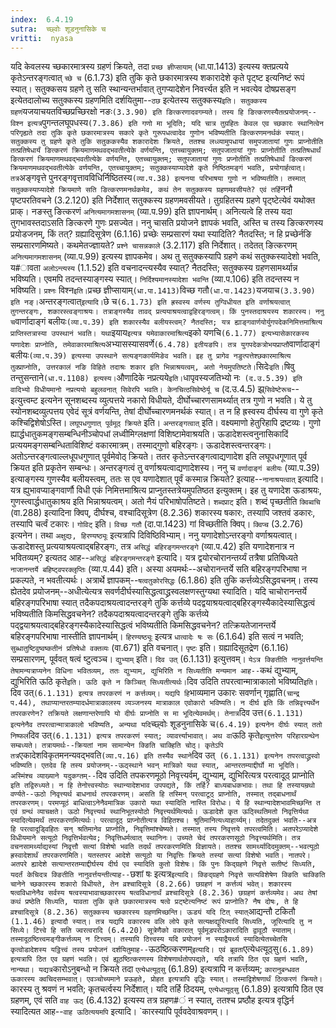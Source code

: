 ```yaml
---
index:  6.4.19
sutra:  च्छ्वोः शूडनुनासिके च
vritti:  nyasa
---
```


यदि केवलस्य च्छकारमात्रस्य ग्रहणं क्रियते, तदा `प्रच्छ ज्ञीप्सायाम्` (धा.पा.1413) इत्यस्य क्तप्रत्यये कृतेऽन्तरङ्गत्वात् `च्छे च` (6.1.73) इति तुकि कृते छकारमात्रस्य शकारादेशे कृते पृट्ष्ट इत्यनिष्टं रूपं स्यात्। सतुक्कसय ग्रहणे तु सति स्थान्यन्तर्भावात् तुगप्यादेशेन निवर्त्त्यत इति न भवत्येव दोषप्रसङ्ग इत्येतदालोच्य सतुक्कस्य ग्रहणमिति दर्शयितुमा--`ठछ` इत्येतस्य सतुक्कस्य` इति। सतुक्कस्य ग्रहणं `यजयाचयतविच्छप्रच्छिरक्षो नङः` (3.3.90) इति ङित्करणादवगम्यते। तस्य हि ङित्करणस्यैतत्प्रयोजनम्--विश्न इत्यत्र `पुगन्तलघूपधस्य` (7.3.86) इति गणो मा भूदिति; यदि चात्र तुग्रहितः केवल एव च्छकारः स्थानित्वेन परिगृह्यते तदा तुकि कृते छकारमात्रस्य सकारे कृते गुरूपधत्वादेव गुणोन भविष्यतीति ङित्करणमनर्थकं स्यात्। सतुक्कस्य तु ग्रहणे कृते तुकि सतुककस्यैव शकारादेशः क्रियते, ततश्च लध्व्यामुपधायां समुपजातायां गुणः प्राप्नोतीति तत्प्रतिषेधार्यं ङित्करणं क्रियमाणमथवद्भवतीत्येके वर्णयन्ति, एतच्चायुक्तम्; सतुपजातायां गुणः प्राप्नोतीति तत्प्रतिषधार्थं ङित्करणं क्रियमाणमथवद्भवतीत्येके वर्णयन्ति, एतच्चायुक्तम्; सतुपजातायां गुणः प्रप्नोतीति तत्प्रतिषेधार्थं ङित्करणं क्रियमाणमथवद्भवतीत्येके वर्णयन्ति, एतच्चायुक्तम्; सतुक्कस्याप्यादेशे कृते निष्ठितमङ्गं भवति, प्रयोगार्हत्वात्। तत्र `अङ्गवृत्ते पुनरङ्गवृत्तावविधिर्निष्ठितस्य` (व्या.प.38) इत्यनया परिभाषया गुणो न भविष्यतीति। तस्मात् सतुक्कस्याप्यादेशे क्रियमाणे सति ङित्करणमनर्थकमेव, कथं तेन सतुक्कस्य ग्रहणमवसीयते? एवं तर्हि `ननौ पृष्टपरतिवचने (3.2.120) इति निर्देशात् सतुक्कस्य ग्रहणमवसीयते। तुग्रहितस्य ग्रहणे पृट्ष्टेत्येवं यथोक्त प्राक्। नङस्तु ङित्करणं `अनित्यमागमशासनम्` (व्या.प.99) इति ज्ञापनार्थम्। अनित्यत्वे हि तस्य यदा तुगभावस्तदाऽसति ङित्करणे गुणः प्रसज्येत। ननु चासति प्रयोजने ज्ञापकं भवति, अस्ति च तस्य ङित्करणस्य प्रयोडजनम्, किं तत्? ग्रह्यादिसूत्रेण (6.1.16) प्रच्छेः सम्प्रसारणं यथा स्यादिति? नैतदस्ति; न हि प्रच्छेर्नङि सम्प्रसारणमिष्यते। कथमेतज्ज्ञायते? `प्रश्ने चासन्नकाले` (3.2.117) इति निर्देशात्। तदेतत् ङित्करणम् `अनित्यमागमशासनम्` (व्या.प.99) इत्यस्य ज्ञापकमेव। अथ तु सतुक्कस्यापि ग्रहणे कथं सतुक्कस्यादेशो भवति, य#ावता `अलोऽन्त्यस्य` (1.1.52) इति वचनादन्त्यस्यैव स्यात्? नैतदस्ति; सतुक्कस्य ग्रहणसामर्थ्यान्न भविष्यति। एवमपि तदन्तस्याङ्गस्य स्यात्। `निर्दिश्यमानस्यादेशा भवन्ति` (व्या.प.106) इति तदन्तस्य न भविष्यति। `प्रश्नः` विश्न` इति। `प्रच्छ ज्ञीप्सायाम्` (धा.पा.1413) `विच्छ गतौ` (धा.पा.1423) `यजयाच` (3.3.90) इति नङ्।
`अन्तरङ्गत्वात्` इत्यादि। `छे च` (6.1.73) इति ह्रस्वस्य वर्णस्य तुग्विधीयत इति वर्णाश्रयत्वात् तुगन्तरङ्गः, शकारस्त्वङ्गाश्रयः। तत्राङ्गस्यैव तावद् प्रत्ययाश्रयत्वाद्वहिरङ्गत्वम्। किं पुनस्तदाश्रयस्य शकारस्य। ननु च `वार्णादाङ्गं बलीयः` (व्या.प.39) इति शकारस्यैव बलीयस्त्वम्? नैतदस्ति; यत्र ह्याङ्गवार्णयोर्युगपदेकनिमित्तमाश्रित्य प्राप्तिस्तत्रास्या उपस्थानं भवति। यथा `इयाय` इत्यत्र यमेवाकारमाश्रित्य `इको यणचि` (6.1.77) इत्यभ्यासेकारकस्य यणादेशः प्राप्नोति, तमेवाकारमाश्रित्य `अभ्यासस्यासवर्णे` (6.4.78) इतीयङपि। तत्र युगपदेकत्रोभयप्राप्तौ `वार्णादाङ्गं बलीयः` (व्या.प.39) इत्यस्या उपस्थाने सत्यङ्गकार्यमिङेव भवति। इह तु प्रागेव नङुत्पत्तेश्छकारमाश्रित्य तुक्प्राप्नोति, उत्तरकालं नङि विहिते तदाश्रः शकार इति भिन्नाश्रयत्वम्, अतो नेयमुपतिष्टते।
`सिदेः` इति। `षिवु तन्तुसन्ताने` (धा.प.1108) इत्यस्य। `औणादिके नप्रत्यये` इति। `धापृवस्यजतिभ्यो नः` (द.उ.5.39) इति वादिभ्यो विधीयमानो नप्रत्ययो बहुलवनात् सिवेरपि भवति। केनचित्ठसिवेष्ठेर्यू च` (द.उ.4.5) झ्र्`सिवेष्टेरूच`--इत्युत्त्वम्ट इत्यनेन सूनशब्दस्य व्युत्पत्तये नकारो विधीयते, दीर्घोच्चारणसामर्थ्यात् तत्र गुणो न भवति। ये तु स्योनशब्दव्युत्पत्तय एवेदं सूत्रं वर्णयन्ति, तेषां दीर्घोच्चारणमनर्थकं स्यात्। त न हि ह्रस्वस्य दीर्घस्य वा गुणे कृते कश्चिद्विशेषोऽस्ति। `लघूपधगुणात् पूर्वमूठ् क्रियते` इति। `अन्तरङ्गत्वात्` इति। वक्ष्यमाणो हेतुरिहापि द्रष्टव्यः। गुणो ह्यार्द्धधातुकमङ्गसम्बन्धिनीञ्चोपधां लध्वीमिग्लक्षणां विशिष्टामेवाश्रयति। ऊडादेशस्त्वनुनासिकादिं प्रत्ययमङ्गसम्बन्धिताविशिष्टं वकारमात्रम्। तस्माद्गुणो बहिरङ्गः। ऊडादेशस्त्वन्तरङ्गः। अतोऽन्तरङ्गत्वाल्लधूपधगुणात् पूर्वमेवोठ् क्रियते। ततर कृतेऽन्तरङ्गत्वाद्यणादेश इति लघूपधगूणात् पूर्व क्रियत इति प्रकृतेन सम्बन्धः। अन्तरङ्गत्वं तु वर्णाश्रयत्वाद्यणादेशस्य। ननु च `वर्णादाङ्गं बलीयः` (व्या.प.39) इत्याङ्गस्य गुणस्यैव बलीयस्त्वम्, ततः स एव यणादेशात् पूर्वं कस्मान्न क्रियते? इत्याह--`नानाश्रयत्वात्` इत्यादि। यत्र ह्युभावप्याङ्गवार्णौ विधी एकं निमित्तमाश्रित्य प्राप्नुतस्तत्रेयमुपतिष्ठत इत्युक्तम्। इह तु यणादेश ऊडाश्रयः, गुणस्त्वार्द्धधातुकाश्रय इति भिन्नाश्रयत्वम्। अतो नैयं परिभाषोपतिष्टते।
`शब्दप्राट्` इति। शब्दं पृच्छतीति `क्विब्वचि` (वा.288) इत्यादिना क्विप्, दीर्घश्च, वश्चादिसूत्रेण (8.2.36) शकारस्य षकारः, तस्यापि जश्तवं डकारः, तस्यापि चर्त्वं टकारः। `गोविट्` इति। `विच्छ गतौ` (दा.पा.1423) गां विच्छतीति क्विप्। `क्विप्च` (3.2.76) इत्यनेन। तथा `अक्षुद्यः, हिरण्यष्ठ्यूः` इत्यत्रापि दिविष्ठिविभ्याम्। ननु यणादेशोऽन्तरङ्गो वर्णाश्रयत्वात्। ऊडादेशस्तु प्रत्ययाश्रयत्वाद्बहिरङ्गः, तत्र `असिद्धं बहिरङ्गमन्तरङ्गे` (व्या.प.42) इति यणादेशनात्र न भवितव्यम्? इत्यतद आह--`असिद्धं बहिरङ्गमन्तरङ्गे` इत्यादि। यत्र द्वयोरचोरानन्तर्य्यं तत्रैषा प्रतिषिध्यते `नाजानन्तर्ये बहिष्ट्वपरक्लृप्तिः` (व्या.प.44) इति। अस्या अयमर्थः--अचोरानन्तर्ये सति बहिरङ्गपरिभाषा न प्रकल्पते, न भवतीत्यर्थः। अत्रार्थे ज्ञापकम्--`षत्वतुकोरसिद्धः` (6.1.86) इति तुकि कर्त्तव्येऽसिद्धवचनम्। तस्य ह्येतदेव प्रयोजनम्--अधीत्येत्यत्र सवर्णदीर्घस्यासिद्धत्वाद्ध्रस्वलक्षणस्तुग्यथा स्यादिति। यदि चाचोरानन्तर्ये बहिरङ्गपरिभाषा स्यात् तदैकपदाश्रयत्वादन्तरङ्गे तुकि कर्त्तव्ये पदद्वयाश्रयत्वाद्बहिरङ्गस्यैकादेस्यासिद्धत्वं भविष्यतीति किमसिद्धवचनेन? तदैकपदाश्रयत्वादन्तरङ्गे तुकि कर्त्तव्ये पद्द्वयाश्रयत्वाद्बहिरङ्गस्यैकादेस्यासिद्धत्वं भविष्यतीति किमसिद्धवचनेन? तत्क्रियतेजानन्तर्ये बहिरङ्गपरिभाषा नास्तीति ज्ञापनार्थम्। `हिरण्यष्ठ्यूः` इत्यत्र `धात्वादेः षः सः` (6.1.64) इति सत्वं न भवति; `सुब्धातुष्टिवुष्वष्कतीनं प्रतिषेधो वक्तव्यः` (वा.671) इति वचनात्।
`पृष्टः` इति। ग्रह्यादिसूतद्रेण (6.1.16) सम्प्रसारणम्, पूर्ववत् षत्वं ष्टुत्वञ्च। `द्युभ्याम्` इति। `दिव उत्` (6.1.131) इत्युत्तवम्।
`येऽत्र क्ङितीति नानुवर्त्तयन्ति तेषामन्यत्राप्यनेन विधिना भवितव्यम्, ततः द्युभ्याम्, द्युभिरिति न सिध्यतीति मन्यमान आह--`कथं द्युभ्याम्, द्युभिरिति ऊठि कृते` इति। ऊठि कृते न किञ्चित् सिध्यतीत्यर्थः। `दिव उदिति तपरत्वान्मात्राकालो भविष्यति` इति। `दिव उत्` (6.1.131) इत्यत्र तपरकरणं न कर्त्तव्यम्। यद्यपि हि `भाव्यमान उकारः सवर्णान् गृह्णाति` (चान्द्र प.44), तथाप्यान्तरतम्यादर्धमात्राकालस्य व्यञ्जनस्य मात्राकाल एवोकारो भविष्यति। न दीर्घ इति किं तन्निवृत्त्यर्थेन तपरकरणेन? तक्रियते लक्षणान्तरेणापि यो दीर्घः प्राप्नोति स मा भूदित्येवमर्थम्। तेनात्र `दिव उत्त` (6.1.131) इत्यनेनैव तपरत्वान्मात्राकालो भविष्यति, अन्यथा यदि `च्छ्वोः शूडनुनासिके च` (6.4.19) इत्यनेन दीर्घः स्यात् ततो निष्फलं `दिव उत्` (6.1.131) इत्यत्र तपरकरणं स्यात्; व्यावर्त्त्याभावात्।
अथ वा `ऊठि कृते` इत्युत्तरेण परिहारग्रन्थेन सम्बध्यते। तत्रायमर्थः--क्रियतां नाम सामान्येन क्ङिति चाक्हिति चोठ्। कृतेऽपि तत्र `एकादेशविकृतमनन्यवद्भवति` (व्या.प.16) इति तस्यैव स्थाने `दिव उत्` (6.1.131) इत्यनेन तपरत्वाद्ध्रस्वो भविष्यति। एतदेव हि तस्य प्रयोजनम्--ऊठ्स्थाने भवन् मात्रिको यथा स्यात्, आन्तरतम्याद्दीर्घो मा भूदिति। अस्मिंश्च व्याख्याने यदुकग्तम्--`दिव उदिति तपकरणमूठो निवृत्त्यर्वम्, द्युभ्याम्, द्युभिरित्यत्र परत्वादूठ् प्राप्नोति` इति तद्विरुध्यते। न हि तेनोत्त्वस्योठः स्थान्यादेशभाव उपपद्यते, किं तर्हि? बाध्यबाधकभावः। तथा हि तस्यायम्रथो वर्ण्यते--ऊठो निवृत्त्यर्थ बाधनार्थ तपरकरणम्। असति हि तस्मिन् परत्वाटूठ् प्राप्नोति, तस्मात् तद्बाधनार्थं तपरकरणम्। परमप्यूठं बाधित्वाऽनेनैवमात्रिक उकारो यथा स्यादिति नास्ति विरोधः। ये हि स्थान्यादेशभावमिच्छन्ति त एवं ग्रन्थं व्याचक्षते। ऊठो निवृत्त्यर्थ स्थानिभूतस्योठो निवृत्त्यर्थमित्यर्थः। ऊडादेशे कृत ऊठ्स्थितिमतो निवृत्तिर्यथा स्यादित्येवमर्थं तपरकरणमित्यर्थः। परत्वादूठ् प्राप्नोतीत्यत्र विहितश्च। श्रुतिमानित्यध्याहार्य्यम्। तदेतदुक्तं भवति--अत्र हि परत्वादूड्विहितः सन् श्रतिमानेव प्राप्नोति, निवृत्तिमांश्चेष्यते। तस्मात् तस्य निवृत्तये तपरत्वमिति। अतपरेऽप्यादेशे विधीयमाने सत्यूठो निवृत्तिर्भवत्येव; निवृत्तिधर्मत्वात् स्थानिनः। उच्यते चेदं तपरकरणसूठो निवृत्त्यर्थमिति। तत्र वचनसामर्थ्याद्यस्यां निवृत्तौ सत्यां विशेषो भवति तदर्थं तपरकरणमिति विज्ञायते। ततश्च सामर्थ्यादिदमुक्तम्--भवत्यूठो ह्रस्वादेशार्थं तपरकरणमिति। यतस्तपर आदेशे सत्यूठो या निवृत्तिः क्रियते तस्यां सत्यां विशेषो भवति। नातपरे। अतपरे ह्यादेशे सत्यान्तरतम्याद्दीर्घस्य दीर्घ एव स्यादिति कुतो विशेषः।
किं पुनः किद्ग्रहणे निवृत्ते सतीष्टं सिध्यति, यदर्तं केचिदत्र क्ङितीति नानुवर्त्तयन्तीत्याह--`छशां षः इत्यत्र` इत्यादि। क्ङिद्ग्रहणे निवृत्ते सत्यविशेषेण क्ङिति चाक्ङिति चानेने च्छकारस्य शकारो विधीयते, तेन व्रश्चादिसूत्रे (8.2.66) छग्रहणं न कर्त्तव्यं भवेत्। शकारस्य षत्वविधानेनैव सर्वस्य षत्वस्याभावाच्छकारस्य षत्वविधानार्थं व्रश्चादिसूत्रे (8.2.36) छग्रहणं कर्त्तव्यमेव। अथ तेषां कथं प्रष्ठेति सिध्यति, यावता तुकि कृते छकारमात्रस्य षत्वे प्रट्ष्टेत्यनिष्टं रूपं प्राप्नोति? नैष दोषः, ते हि व्रश्चादिसूत्रे (8.2.36) सतुक्कस्य च्छकारस्य ग्रहणमिच्छन्ति।
ऊडयं यदि टित् स्यात् `आद्यन्तौ टकितौ` (1.1.46) इत्यादौ स्यात्। तत्र यद्यपि वकारस्य वलि लोपे कृते सत्यक्षद्यूरित्यादि सिध्यति, जूरित्यादि तु न सिध्ये। टित्त्वे हि सति ज्वरत्वरादि (6.4.20) सूत्रेणैको वकारात् पूर्वमूडपरोऽकारादिति द्वावूठौ स्याताम्। तस्मादूठष्ठित्त्वमङ्गीकर्त्तव्यम् न टित्त्वम्। तस्यापि ठित्त्वस्य यदि प्रयोजनं न स्याद्वैयर्थ्य स्यादित्येतच्चेतसि कृत्वोडादेशस्य यट्ठित्त्वं तस्य प्रयोजनं दर्शयितुमाह--`ऊठष्ठित्करणम्` इत्यादि। एवं ब्रूवता `एत्येधत्यूठ्सु` (6.1.89) इत्यत्रापि ठित एव ग्रहणं भवति। एवं ह्यूठष्ठित्करणस्य विशेषणार्थतोपपद्यते, यदि तत्रापि ठित एव ग्रहणं भवति, नान्यथा। यद्यत्र `कारोऽनुबन्धो न क्रियते तदा `एत्येधत्यूठ्सु` (6.1.89) इत्यत्रापि न कर्त्तव्यम्; `कारानुबन्धवत ऊकारस्य क्वचिदसम्भवात्। एवञ्चोच्यमाने प्रऊहते, प्रोहत इत्यत्रापि वृद्धिः स्यात्। तस्माद्विशेषणार्थं ठित्करणं क्रियते। `कारस्य तु श्रवणं न भवति; कृतचर्त्वस्य निर्देशात्। यदि तर्हि ठिदयम्, `एत्येधत्यूठ्सु` (6.1.89) इत्यत्रापि ठित एव ग्रहणम्, एवं सति `वाह ऊठ्` (6.4.132) इत्यस्य तत्र ग्रहण#ं न स्यात्, ततश्च प्रष्ठौह इत्यत्र वृद्धिर्न स्यादित्यत आह--`वाह ऊठित्ययमपि` इत्यादि। `कारस्यापि पूर्ववदेवाश्रवणम्।।

